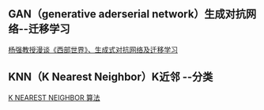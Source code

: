 ## GAN（generative aderserial network）生成对抗网络--迁移学习
[杨强教授漫谈《西部世界》、生成式对抗网络及迁移学习](http://geek.csdn.net/news/detail/197755)

## KNN（K Nearest Neighbor）K近邻 --分类
[K NEAREST NEIGHBOR 算法](http://coolshell.cn/articles/8052.html)
